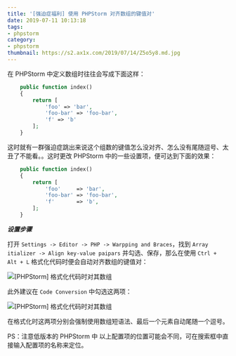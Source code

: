 ```yaml
---
title: '[强迫症福利] 使用 PHPStorm 对齐数组的键值对'
date: 2019-07-11 10:13:18
tags:
- phpstorm
category: 
- phpstorm
thumbnail: https://s2.ax1x.com/2019/07/14/Z5o5y8.md.jpg
---
```

在 PHPStorm 中定义数组时往往会写成下面这样：
```php
    public function index()
    {
        return [
            'foo' => 'bar',
            'foo-bar' => 'foo-bar',
            'f' => 'b'
        ];
    }
```
这时就有一群强迫症跳出来说这个组数的键值怎么没对齐、怎么没有尾随逗号、太丑了不能看。。这时更改 PHPStorm 中的一些设置项，便可达到下面的效果：
```php
    public function index()
    {
        return [
            'foo'     => 'bar',
            'foo-bar' => 'foo-bar',
            'f'       => 'b',
        ];
    }
```
***设置步骤***

打开 `Settings -> Editor -> PHP -> Warpping and Braces`，找到 `Array itializer -> Align key-value paipars` 并勾选、保存，那么在使用 `Ctrl + Alt + L` 格式化代码时便会自动对齐数组的键值对：

![[PHPStorm] 格式化代码时对其数组](https://iocaffcdn.phphub.org/uploads/images/201905/31/26289/L6OS4IACA1.jpg!large)

此外建议在 `Code Conversion` 中勾选这两项：

![[PHPStorm] 格式化代码时对其数组](https://iocaffcdn.phphub.org/uploads/images/201905/31/26289/E7VJ9UVze1.png!large)

在格式化时这两项分别会强制使用数组短语法、最后一个元素自动尾随一个逗号。

PS：注意低版本的 PHPStorm 中 以上配置项的位置可能会不同，可在搜索框中直接输入配置项的名称来定位。

